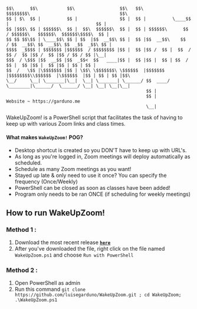 
    $$\      $$\           $$\                 $$\   $$\           $$$$$$$$\                                  $$\ 
    $$ | $\  $$ |          $$ |                $$ |  $$ |          \____$$  |                                 $$ |
    $$ |$$$\ $$ | $$$$$$\  $$ |  $$\  $$$$$$\  $$ |  $$ | $$$$$$\      $$  / $$$$$$\   $$$$$$\  $$$$$$\$$$$\  $$ |
    $$ $$ $$\$$ | \____$$\ $$ | $$  |$$  __$$\ $$ |  $$ |$$  __$$\    $$  / $$  __$$\ $$  __$$\ $$  _$$  _$$\ $$ |
    $$$$  _$$$$ | $$$$$$$ |$$$$$$  / $$$$$$$$ |$$ |  $$ |$$ /  $$ |  $$  /  $$ /  $$ |$$ /  $$ |$$ / $$ / $$ |\__|
    $$$  / \$$$ |$$  __$$ |$$  _$$<  $$   ____|$$ |  $$ |$$ |  $$ | $$  /   $$ |  $$ |$$ |  $$ |$$ | $$ | $$ |    
    $$  /   \$$ |\$$$$$$$ |$$ | \$$\ \$$$$$$$\ \$$$$$$  |$$$$$$$  |$$$$$$$$\\$$$$$$  |\$$$$$$  |$$ | $$ | $$ |$$\ 
    \__/     \__| \_______|\__|  \__| \_______| \______/ $$  ____/ \________|\______/  \______/ \__| \__| \__|\__|
                                                         $$ |                                                     
                                                         $$ |            Website ~ https://garduno.me             
                                                         \__|                                                     
WakeUpZoom! is a PowerShell script that facilitates the task of having to keep up with various Zoom links and class times.

#### What makes `WakeUpZoom!` POG?
- Desktop shortcut is created so you DON'T have to keep up with URL's.
- As long as you're logged in, Zoom meetings will deploy automatically as scheduled.
- Schedule as many Zoom meetings as you want!
- Stayed up late & only need to use it once? You can specify the frequency (Once/Weekly)
- PowerShell can be closed as soon as classes have been added!
- Program only needs to be ran ONCE (if scheduling for weekly meetings)

## How to run WakeUpZoom!
### Method 1 :   
1. Download the most recent release <a href="https://github.com/luisegarduno/WakeUpZoom/releases/tag/1.1" target="_top"><b>`here`</b></a>
2. After you've downloaded the file, right click on the file named `WakeUpZoom.ps1` and choose `Run with PowerShell`

### Method 2 :
1. Open PowerShell as admin
2. Run this command `git clone https://github.com/luisegarduno/WakeUpZoom.git ; cd WakeUpZoom; .\WakeUpZoom.ps1`
